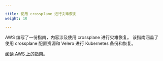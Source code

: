 ```yaml
---

title: 使用 crossplane 进行灾难恢复
weight: 10

---
```


AWS 编写了一份指南，内容涉及使用 crossplane 进行灾难恢复。 该指南涵盖了使用 crossplane 配置资源和 Velero 进行 Kubernetes 备份和恢复。

[阅读 AWS 上的指南](https://aws.amazon.com/blogs/opensource/disaster-recovery-when-using-crossplane-for-infrastructure-provisioning-on-aws/)。